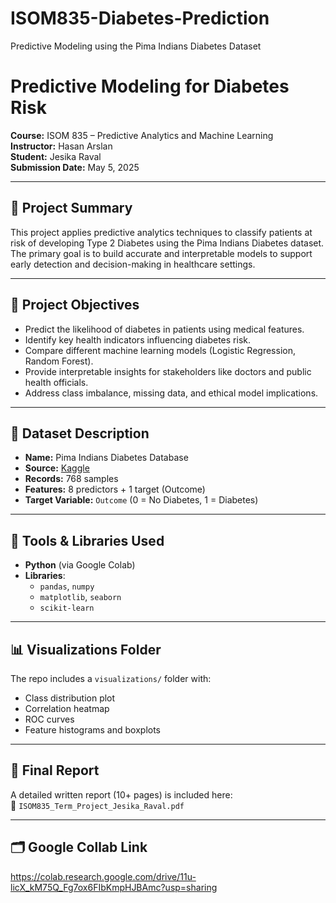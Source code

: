 # ISOM835-Diabetes-Prediction
Predictive Modeling using the Pima Indians Diabetes Dataset
#  Predictive Modeling for Diabetes Risk  
**Course:** ISOM 835 – Predictive Analytics and Machine Learning  
**Instructor:** Hasan Arslan  
**Student:** Jesika Raval  
**Submission Date:** May 5, 2025  

---

## 📌 Project Summary

This project applies predictive analytics techniques to classify patients at risk of developing Type 2 Diabetes using the Pima Indians Diabetes dataset. The primary goal is to build accurate and interpretable models to support early detection and decision-making in healthcare settings.

---

## 🎯 Project Objectives

- Predict the likelihood of diabetes in patients using medical features.
- Identify key health indicators influencing diabetes risk.
- Compare different machine learning models (Logistic Regression, Random Forest).
- Provide interpretable insights for stakeholders like doctors and public health officials.
- Address class imbalance, missing data, and ethical model implications.

---

## 📂 Dataset Description

- **Name:** Pima Indians Diabetes Database  
- **Source:** [Kaggle](https://www.kaggle.com/datasets/uciml/pima-indians-diabetes-database)  
- **Records:** 768 samples  
- **Features:** 8 predictors + 1 target (Outcome)  
- **Target Variable:** `Outcome` (0 = No Diabetes, 1 = Diabetes)

---

## 🧰 Tools & Libraries Used

- **Python** (via Google Colab)
- **Libraries**:  
  - `pandas`, `numpy`  
  - `matplotlib`, `seaborn`  
  - `scikit-learn`

---

## 📊 Visualizations Folder

The repo includes a `visualizations/` folder with:
- Class distribution plot
- Correlation heatmap
- ROC curves
- Feature histograms and boxplots

---

## 📄 Final Report

A detailed written report (10+ pages) is included here:  
📁 `ISOM835_Term_Project_Jesika_Raval.pdf`

---

## 🗂️ Google Collab Link
https://colab.research.google.com/drive/11u-licX_kM75Q_Fg7ox6FIbKmpHJBAmc?usp=sharing





